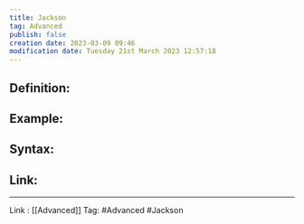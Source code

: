 ```yaml
---
title: Jackson
tag: Advanced
publish: false
creation date: 2023-03-09 09:46
modification date: Tuesday 21st March 2023 12:57:18
---
```


## Definition:
## Example:
## Syntax:
## Link:
---
Link : [[Advanced]]
Tag: #Advanced #Jackson